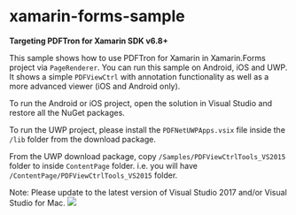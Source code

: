 # xamarin-forms-sample

**Targeting PDFTron for Xamarin SDK v6.8+**

This sample shows how to use PDFTron for Xamarin in Xamarin.Forms project via `PageRenderer`. You can run this sample on Android, iOS and UWP. It shows a simple `PDFViewCtrl` with annotation functionality as well as a more advanced viewer (iOS and Android only).

To run the Android or iOS project, open the solution in Visual Studio and restore all the NuGet packages.

To run the UWP project, please install the `PDFNetUWPApps.vsix` file inside the `/lib` folder from the download package.

From the UWP download package, copy `/Samples/PDFViewCtrlTools_VS2015` folder to inside `ContentPage` folder. i.e. you will have `/ContentPage/PDFViewCtrlTools_VS2015` folder.

Note:
Please update to the latest version of Visual Studio 2017 and/or Visual Studio for Mac.
![](https://onepixel.pdftron.com/xamarin-forms-sample)
